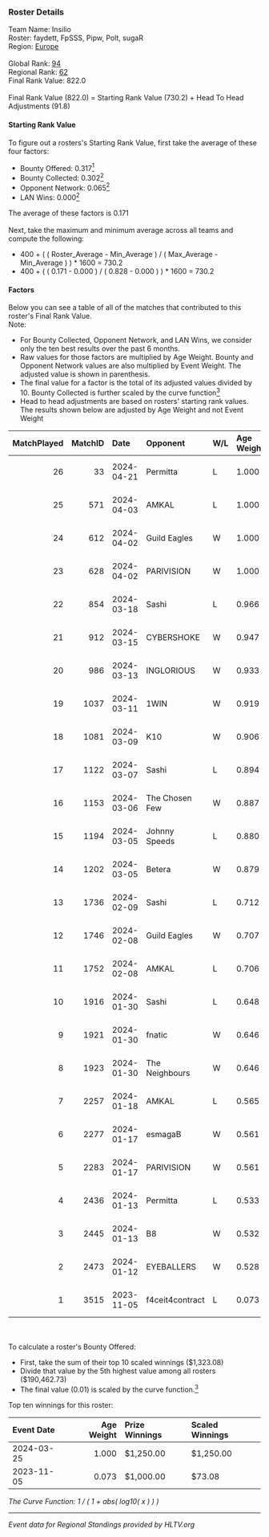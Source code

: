 ### Roster Details<br />
Team Name: Insilio<br />
Roster: faydett, FpSSS, Pipw, Polt, sugaR<br />
Region: [Europe]( ../standings_europe.md)<br />
<br />
Global Rank: [94](../standings_global.md)<br />
Regional Rank: [62]( ../standings_europe.md)<br />
Final Rank Value:  822.0<br />
<br />
Final Rank Value (822.0) = Starting Rank Value (730.2) + Head To Head Adjustments (91.8)<br />

#### Starting Rank Value<br />
To figure out a rosters's Starting Rank Value, first take the average of these four factors:<br />
- Bounty Offered: 0.317[<sup>1</sup>](#table2)
- Bounty Collected: 0.302[<sup>2</sup>](#table1)
- Opponent Network: 0.065[<sup>2</sup>](#table1)
- LAN Wins: 0.000[<sup>2</sup>](#table1)

The average of these factors is 0.171<br />
<br />
Next, take the maximum and minimum average across all teams and compute the following:<br />
- 400 + ( ( Roster_Average - Min_Average ) / ( Max_Average - Min_Average ) ) * 1600 = 730.2
- 400 + ( ( 0.171 - 0.000 ) / ( 0.828 - 0.000 ) ) * 1600 = 730.2


#### Factors<br />
Below you can see a table of all of the matches that contributed to this roster's Final Rank Value.<br />
Note:<br />

- For Bounty Collected, Opponent Network, and LAN Wins, we consider only the ten best results over the past 6 months.
- Raw values for those factors are multiplied by Age Weight. Bounty and Opponent Network values are also multiplied by Event Weight. The adjusted value is shown in parenthesis.
- The final value for a factor is the total of its adjusted values divided by 10. Bounty Collected is further scaled by the curve function[<sup>3</sup>](#curveFunction)
- Head to head adjustments are based on rosters' starting rank values. The results shown below are adjusted by Age Weight and not Event Weight
<span id="table1"></span><br />


| MatchPlayed | MatchID | Date       | Opponent        | W/L | Age Weight | Event Weight | Bounty Collected | Opponent Network | LAN Wins  | H2H Adjustment | Participating Roster              |
| -: | -: | :- | :- | :- | :- | :- | :- | :- | :- | -: | :- |
|          26 |      33 | 2024-04-21 | Permitta        | L   | 1.000      | -            | -                | -                | -         |         -12.72 | faydett, FpSSS, Pipw, Polt, sugaR |
|          25 |     571 | 2024-04-03 | AMKAL           | L   | 1.000      | -            | -                | -                | -         |          -8.28 | faydett, FpSSS, Pipw, Polt, sugaR |
|          24 |     612 | 2024-04-02 | Guild Eagles    | W   | 1.000      | 0.143        | 0.046 (0.007)    | 0.727 (0.104)    | 0 (0.000) |          21.16 | faydett, FpSSS, Pipw, Polt, sugaR |
|          23 |     628 | 2024-04-02 | PARIVISION      | W   | 1.000      | 0.143        | -                | 0.358 (0.051)    | 0 (0.000) |          14.61 | faydett, FpSSS, Pipw, Polt, sugaR |
|          22 |     854 | 2024-03-18 | Sashi           | L   | 0.966      | -            | -                | -                | -         |         -12.34 | faydett, FpSSS, Pipw, Polt, sugaR |
|          21 |     912 | 2024-03-15 | CYBERSHOKE      | W   | 0.947      | 0.372        | 0.004 (0.001)    | -                | 0 (0.000) |           9.42 | faydett, FpSSS, Pipw, Polt, sugaR |
|          20 |     986 | 2024-03-13 | INGLORIOUS      | W   | 0.933      | 0.372        | -                | 0.089 (0.031)    | 0 (0.000) |           6.17 | faydett, FpSSS, Pipw, Polt, sugaR |
|          19 |    1037 | 2024-03-11 | 1WIN            | W   | 0.919      | 0.372        | -                | 0.275 (0.094)    | 0 (0.000) |           6.81 | faydett, FpSSS, Pipw, Polt, sugaR |
|          18 |    1081 | 2024-03-09 | K10             | W   | 0.906      | 0.372        | 0.015 (0.005)    | 0.189 (0.064)    | 0 (0.000) |          13.88 | faydett, FpSSS, Pipw, Polt, sugaR |
|          17 |    1122 | 2024-03-07 | Sashi           | L   | 0.894      | -            | -                | -                | -         |         -10.62 | faydett, FpSSS, Pipw, Polt, sugaR |
|          16 |    1153 | 2024-03-06 | The Chosen Few  | W   | 0.887      | 0.372        | 0.004 (0.001)    | 0.340 (0.112)    | 0 (0.000) |          11.47 | faydett, FpSSS, Pipw, Polt, sugaR |
|          15 |    1194 | 2024-03-05 | Johnny Speeds   | L   | 0.880      | -            | -                | -                | -         |         -13.53 | faydett, FpSSS, Pipw, Polt, sugaR |
|          14 |    1202 | 2024-03-05 | Betera          | W   | 0.879      | 0.143        | 0.004 (0.001)    | 0.240 (0.030)    | 0 (0.000) |          12.25 | faydett, FpSSS, Pipw, Polt, sugaR |
|          13 |    1736 | 2024-02-09 | Sashi           | L   | 0.712      | -            | -                | -                | -         |          -7.80 | faydett, FpSSS, Pipw, Polt, sugaR |
|          12 |    1746 | 2024-02-08 | Guild Eagles    | W   | 0.707      | 0.143        | 0.046 (0.005)    | 0.727 (0.073)    | 0 (0.000) |          17.53 | faydett, FpSSS, Pipw, Polt, sugaR |
|          11 |    1752 | 2024-02-08 | AMKAL           | L   | 0.706      | -            | -                | -                | -         |          -4.01 | faydett, FpSSS, Pipw, Polt, sugaR |
|          10 |    1916 | 2024-01-30 | Sashi           | L   | 0.648      | -            | -                | -                | -         |          -6.62 | faydett, FpSSS, Pipw, Polt, sugaR |
|           9 |    1921 | 2024-01-30 | fnatic          | W   | 0.646      | 0.143        | 0.240 (0.022)    | 0.624 (0.058)    | 0 (0.000) |          17.55 | faydett, FpSSS, Pipw, Polt, sugaR |
|           8 |    1923 | 2024-01-30 | The Neighbours  | W   | 0.646      | 0.143        | 0.030 (0.003)    | -                | -         |          12.85 | faydett, FpSSS, Pipw, Polt, sugaR |
|           7 |    2257 | 2024-01-18 | AMKAL           | L   | 0.565      | -            | -                | -                | -         |          -3.40 | faydett, FpSSS, Pipw, Polt, sugaR |
|           6 |    2277 | 2024-01-17 | esmagaB         | W   | 0.561      | 0.143        | 0.015 (0.001)    | -                | -         |           9.14 | faydett, FpSSS, Pipw, Polt, sugaR |
|           5 |    2283 | 2024-01-17 | PARIVISION      | W   | 0.561      | -            | -                | -                | -         |           7.38 | faydett, FpSSS, Pipw, Polt, sugaR |
|           4 |    2436 | 2024-01-13 | Permitta        | L   | 0.533      | -            | -                | -                | -         |          -6.07 | faydett, FpSSS, Pipw, Polt, sugaR |
|           3 |    2445 | 2024-01-13 | B8              | W   | 0.532      | -            | -                | -                | -         |           6.59 | faydett, FpSSS, Pipw, Polt, sugaR |
|           2 |    2473 | 2024-01-12 | EYEBALLERS      | W   | 0.528      | 0.143        | 0.052 (0.004)    | 0.406 (0.031)    | -         |          11.91 | faydett, FpSSS, Pipw, Polt, sugaR |
|           1 |    3515 | 2023-11-05 | f4ceit4contract | L   | 0.073      | -            | -                | -                | -         |          -1.54 | FpSSS, k4sl-, Pipw, Polt, Xant3r  |

<br />
<span id="table2"></span><br />
To calculate a roster's Bounty Offered:<br />

- First, take the sum of their top 10 scaled winnings ($1,323.08)
- Divide that value by the 5th highest value among all rosters ($190,462.73)
- The final value (0.01) is scaled by the curve function.[<sup>3</sup>](#curveFunction)

Top ten winnings for this roster:<br />

| Event Date | Age Weight | Prize Winnings | Scaled Winnings |
| :- | -: | :- | :- |
| 2024-03-25 |      1.000 | $1,250.00      | $1,250.00       |
| 2023-11-05 |      0.073 | $1,000.00      | $73.08          |


<span id="curveFunction"></span>_The Curve Function: 1 / ( 1 + abs( log10( x ) ) )_<br />

---
_Event data for Regional Standings provided by HLTV.org_<br />
